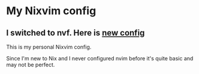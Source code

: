 # My Nixvim config

## I switched to nvf. Here is [new config](https://github.com/ch4og/nvf)
This is my personal Nixvim config.

Since I'm new to Nix and I never configured nvim before it's quite basic and may not be perfect.
